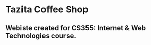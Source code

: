 <h1> Tazita Coffee Shop </h1>
<h2> Webiste created for CS355: Internet & Web Technologies course. </h2>
